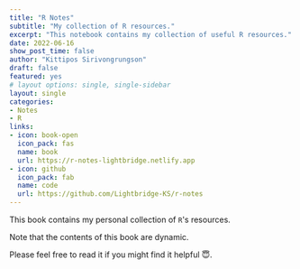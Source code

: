 ```yaml
---
title: "R Notes"
subtitle: "My collection of R resources."
excerpt: "This notebook contains my collection of useful R resources."
date: 2022-06-16
show_post_time: false
author: "Kittipos Sirivongrungson"
draft: false
featured: yes
# layout options: single, single-sidebar
layout: single
categories:
- Notes
- R
links:
- icon: book-open
  icon_pack: fas
  name: book
  url: https://r-notes-lightbridge.netlify.app
- icon: github
  icon_pack: fab
  name: code
  url: https://github.com/Lightbridge-KS/r-notes
---
```


This book contains my personal collection of `R`'s resources. 

Note that the contents of this book are dynamic. 

Please feel free to read it if you might find it helpful 😇. 